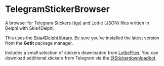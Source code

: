 # TelegramStickerBrowser
A browser for Telegram Stickers (tgs) and Lottie (JSON) files written in Delphi with Skia4Delphi.

This uses the [Skia4Delphi library](https://github.com/skia4delphi/skia4delphi). Be sure you've installed the latest version from the **GetIt** package manager.

Includes a small selection of stickers downloaded from [LottieFiles](https://lottiefiles.com/animated-stickers). You can download additional stickers from Telegram via the [@Stickerdownloadbot](https://t.me/Stickerdownloadbot).
